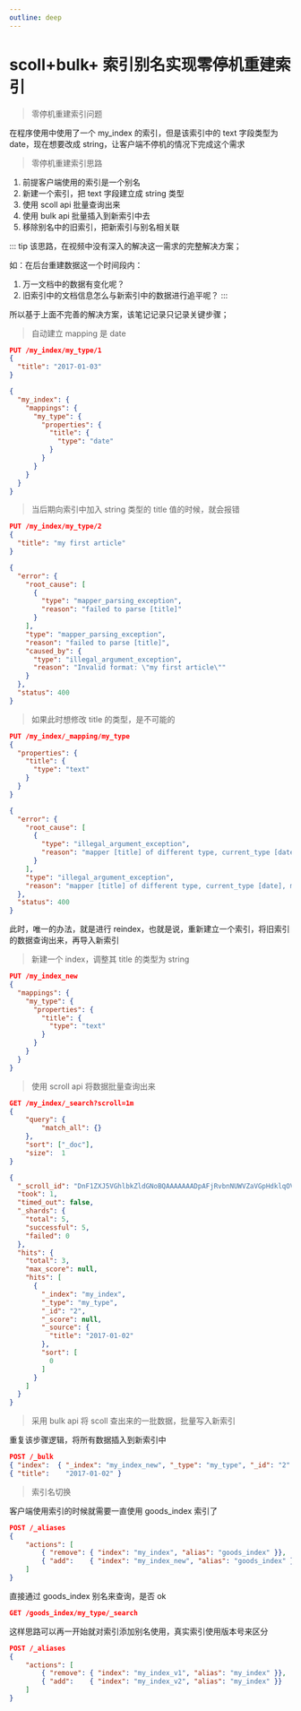 ```yaml
---
outline: deep
---
```

# scoll+bulk+ 索引别名实现零停机重建索引

> 零停机重建索引问题

在程序使用中使用了一个 my_index 的索引，但是该索引中的 text 字段类型为 date，现在想要改成 string，让客户端不停机的情况下完成这个需求

> 零停机重建索引思路

1. 前提客户端使用的索引是一个别名
2. 新建一个索引，把 text 字段建立成 string 类型
3. 使用 scoll api 批量查询出来
4. 使用 bulk api 批量插入到新索引中去
5. 移除别名中的旧索引，把新索引与别名相关联

::: tip
该思路，在视频中没有深入的解决这一需求的完整解决方案；

如：在后台重建数据这一个时间段内：

1. 万一文档中的数据有变化呢？
2. 旧索引中的文档信息怎么与新索引中的数据进行追平呢？
:::

所以基于上面不完善的解决方案，该笔记记录只记录关键步骤；

> 自动建立 mapping 是 date

```json
PUT /my_index/my_type/1
{
  "title": "2017-01-03"
}

{
  "my_index": {
    "mappings": {
      "my_type": {
        "properties": {
          "title": {
            "type": "date"
          }
        }
      }
    }
  }
}
```

> 当后期向索引中加入 string 类型的 title 值的时候，就会报错

```json
PUT /my_index/my_type/2
{
  "title": "my first article"
}

{
  "error": {
    "root_cause": [
      {
        "type": "mapper_parsing_exception",
        "reason": "failed to parse [title]"
      }
    ],
    "type": "mapper_parsing_exception",
    "reason": "failed to parse [title]",
    "caused_by": {
      "type": "illegal_argument_exception",
      "reason": "Invalid format: \"my first article\""
    }
  },
  "status": 400
}
```

> 如果此时想修改 title 的类型，是不可能的

```json
PUT /my_index/_mapping/my_type
{
  "properties": {
    "title": {
      "type": "text"
    }
  }
}

{
  "error": {
    "root_cause": [
      {
        "type": "illegal_argument_exception",
        "reason": "mapper [title] of different type, current_type [date], merged_type [text]"
      }
    ],
    "type": "illegal_argument_exception",
    "reason": "mapper [title] of different type, current_type [date], merged_type [text]"
  },
  "status": 400
}
```

此时，唯一的办法，就是进行 reindex，也就是说，重新建立一个索引，将旧索引的数据查询出来，再导入新索引

> 新建一个 index，调整其 title 的类型为 string

```json
PUT /my_index_new
{
  "mappings": {
    "my_type": {
      "properties": {
        "title": {
          "type": "text"
        }
      }
    }
  }
}
```

> 使用 scroll api 将数据批量查询出来

```json
GET /my_index/_search?scroll=1m
{
    "query": {
        "match_all": {}
    },
    "sort": ["_doc"],
    "size":  1
}

{
  "_scroll_id": "DnF1ZXJ5VGhlbkZldGNoBQAAAAAAADpAFjRvbnNUWVZaVGpHdklqOV9zcFd6MncAAAAAAAA6QRY0b25zVFlWWlRqR3ZJajlfc3BXejJ3AAAAAAAAOkIWNG9uc1RZVlpUakd2SWo5X3NwV3oydwAAAAAAADpDFjRvbnNUWVZaVGpHdklqOV9zcFd6MncAAAAAAAA6RBY0b25zVFlWWlRqR3ZJajlfc3BXejJ3",
  "took": 1,
  "timed_out": false,
  "_shards": {
    "total": 5,
    "successful": 5,
    "failed": 0
  },
  "hits": {
    "total": 3,
    "max_score": null,
    "hits": [
      {
        "_index": "my_index",
        "_type": "my_type",
        "_id": "2",
        "_score": null,
        "_source": {
          "title": "2017-01-02"
        },
        "sort": [
          0
        ]
      }
    ]
  }
}
```

> 采用 bulk api 将 scoll 查出来的一批数据，批量写入新索引

重复该步骤逻辑，将所有数据插入到新索引中

```json
POST /_bulk
{ "index":  { "_index": "my_index_new", "_type": "my_type", "_id": "2" }}
{ "title":    "2017-01-02" }
```

> 索引名切换

客户端使用索引的时候就需要一直使用 goods_index 索引了

```json
POST /_aliases
{
    "actions": [
        { "remove": { "index": "my_index", "alias": "goods_index" }},
        { "add":    { "index": "my_index_new", "alias": "goods_index" }}
    ]
}
```

直接通过 goods_index 别名来查询，是否 ok

```json
GET /goods_index/my_type/_search
```

这样思路可以再一开始就对索引添加别名使用，真实索引使用版本号来区分

```json
POST /_aliases
{
    "actions": [
        { "remove": { "index": "my_index_v1", "alias": "my_index" }},
        { "add":    { "index": "my_index_v2", "alias": "my_index" }}
    ]
}

```
